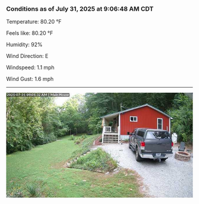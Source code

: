 ### Conditions as of July 31, 2025 at 9:06:48 AM CDT 

Temperature: 80.20 &deg;F

Feels like: 80.20 &deg;F

Humidity: 92%

Wind Direction: E

Windspeed: 1.1 mph

Wind Gust: 1.6 mph

---

<img src="./images/latest.jpeg"/>

